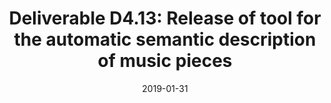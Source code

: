 ---
type: "document"
title:  "Deliverable D4.13: Release of tool for the automatic semantic description of music pieces"
date: 2019-01-31
download_link: "/assets/files/AC-WP4-QMUL-D4.13%20Release%20of%20tool%20for%20the%20automatic%20semantic%20description%20of%20music%20pieces.pdf"
license: CC-BY 4.0
---